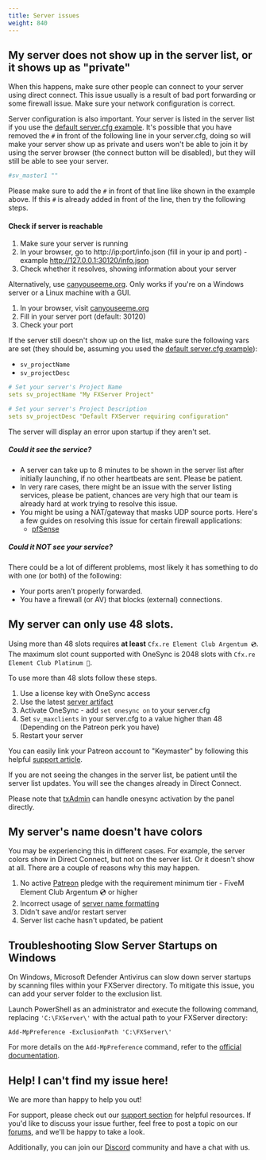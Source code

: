 ```yaml
---
title: Server issues
weight: 840
---
```


My server does not show up in the server list, or it shows up as "private"
---------------------------------------------

When this happens, make sure other people can connect to your server using
direct connect. This issue usually is a result of bad port forwarding or some
firewall issue. Make sure your network configuration is correct.

Server configuration is also important. Your server is listed in the server list if you use the [default server.cfg example][servercfg]. It's possible that you have removed the `#` in front of the following line in your server.cfg, doing so will make your server show up as private and users won't be able to join it by using the server browser (the connect button will be disabled), but they will still be able to see your server.

```yaml
#sv_master1 ""
```

Please make sure to add the `#` in front of that line like shown in the example above. If this `#` is already added in front of the line, then try the following steps.

#### Check if server is reachable

1. Make sure your server is running
2. In your browser, go to http://ip:port/info.json (fill in your ip and port) - example http://127.0.0.1:30120/info.json
3. Check whether it resolves, showing information about your server

Alternatively, use [canyouseeme.org](http://canyouseeme.org). Only works if you're on a Windows server or a Linux machine with a GUI.

1. In your browser, visit [canyouseeme.org](http://canyouseeme.org)
2. Fill in your server port (default: 30120)
3. Check your port

If the server still doesn't show up on the list, make sure the following vars are set (they should be, assuming you used the [default server.cfg example][servercfg]):

- `sv_projectName`
- `sv_projectDesc`

```yaml
# Set your server's Project Name
sets sv_projectName "My FXServer Project"

# Set your server's Project Description
sets sv_projectDesc "Default FXServer requiring configuration"
```

The server will display an error upon startup if they aren't set.

##### Could it see the service?

- A server can take up to 8 minutes to be shown in the server list after initially launching, if no other heartbeats are
  sent. Please be patient.
- In very rare cases, there might be an issue with the server listing services, please be patient, chances are very high
  that our team is already hard at work trying to resolve this issue.
- You might be using a NAT/gateway that masks UDP source ports. Here's a few guides on resolving this issue for certain
  firewall applications:
  - [pfSense][pfsensenat]

##### Could it NOT see your service?

There could be a lot of different problems, most likely it has something to do with one (or both) of the following:

- Your ports aren't properly forwarded.
- You have a firewall (or AV) that blocks (external) connections.

My server can only use 48 slots.
---------------------------------

Using more than 48 slots requires __at least__ `Cfx.re Element Club Argentum 💿`. The maximum slot count supported with OneSync is 2048 slots with `Cfx.re Element Club Platinum 🌟`.

To use more than 48 slots follow these steps.

1. Use a license key with OneSync access
2. Use the latest [server artifact][setting-up-server]
3. Activate OneSync - add `set onesync on` to your server.cfg
4. Set `sv_maxclients` in your server.cfg to a value higher than 48 (Depending on the Patreon perk you have)
5. Restart your server

You can easily link your Patreon account to "Keymaster" by following this helpful [support article][support-connect-patreon].

If you are not seeing the changes in the server list, be patient until the server list updates. You will see the changes already in Direct Connect.

Please note that [txAdmin](/docs/resources/txAdmin/) can handle onesync activation by the panel directly.

My server's name doesn't have colors
---------------------------------

You may be experiencing this in different cases. For example, the server colors show in Direct Connect, but not on the server list. Or it doesn't show at all. There are a couple of reasons why this may happen.

1. No active [Patreon][patreon] pledge with the requirement minimum tier - FiveM Element Club Argentum 💿 or higher
2. Incorrect usage of [server name formatting][chat-formatting]
3. Didn't save and/or restart server
4. Server list cache hasn't updated, be patient

Troubleshooting Slow Server Startups on Windows
---------------------------------

On Windows, Microsoft Defender Antivirus can slow down server startups by scanning files within your FXServer directory. To mitigate this issue, you can add your server folder to the exclusion list. 

Launch PowerShell as an administrator and execute the following command, replacing `'C:\FXServer\'` with the actual path to your FXServer directory:

```
Add-MpPreference -ExclusionPath 'C:\FXServer\'
```

For more details on the `Add-MpPreference` command, refer to the [official documentation][add-mp-preference-docs].

Help! I can't find my issue here!
---------------------------------

We are more than happy to help you out!

For support, please check out our [support section][support-cfx-platform-server] for helpful resources. If you'd like to discuss your issue further, feel free to post a topic on our [forums][forum], and we'll be happy to take a look.

Additionally, you can join our [Discord][discord] community and have a chat with us.

[patreon]: https://patreon.com/fivem
[forum]: https://forum.cfx.re/
[discord]: https://discord.gg/fivem
[pfsensenat]: https://docs.netgate.com/pfsense/en/latest/nat/outbound.html#static-port
[servercfg]: /docs/server-manual/setting-up-a-server-vanilla/#servercfg
[chat-formatting]: https://forum.cfx.re/t/67641
[setting-up-server]: /docs/server-manual/setting-up-a-server
[support-cfx-platform-server]: https://support.cfx.re/hc/en-us/sections/8856844172188-Cfx-re-Platform-Server-FXServer
[support-connect-patreon]: https://support.cfx.re/hc/en-us/articles/8014624625052-Connect-your-Patreon-account
[add-mp-preference-docs]: https://learn.microsoft.com/en-us/powershell/module/defender/add-mppreference
